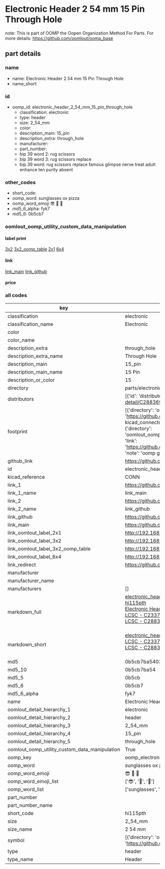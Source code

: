 # Electronic Header 2 54 mm 15 Pin Through Hole  

note: This is part of OOMP the Oopen Organization Method For Parts. For more details: https://github.com/oomlout/oomp_base

##  part details
  







### name
* name: Electronic Header 2 54 mm 15 Pin Through Hole
* name_short: 
### id
* oomp_id: electronic_header_2_54_mm_15_pin_through_hole
  * classification: electronic
  * type: header
  * size: 2_54_mm
  * color: 
  * description_main: 15_pin
  * description_extra: through_hole
  * manufacturer: 
  * part_number: 
  * bip 39 word 2: rug scissors
  * bip 39 word 3: rug scissors replace
  * bip 39 word: rug scissors replace famous glimpse nerve treat adult enhance ten purity absent

### other_codes
* short_code: 
* oomp_word: sunglasses ox pizza
* oomp_word_emoji :sunglasses: :ox: :pizza:
* md5_6_alpha: fyk7
* md5_6: 0b5cb7






### oomlout_oomp_utility_custom_data_manipulation
#### label print
[3x2](http://192.168.1.245:1112/?label=oomp%20fyk7)
[3x2_oomp_table](http://192.168.1.108:1112/?label=oomp%20fyk7)
[2x1](http://192.168.1.242:1112/?label=oomp%20fyk7)
[6x4](http://192.168.1.55:1112/?label=oomp%20fyk7)    

#### link

[link_main](https://github.com/oomlout/oomlout_oomp_version_1_messy/tree/main/parts/electronic_header_2_54_mm_15_pin_through_hole) [link_github](https://github.com/oomlout/oomlout_oomp_version_1_messy/tree/main/parts/electronic_header_2_54_mm_15_pin_through_hole)                             

#### price







### all codes 
| key | value |  
| --- | --- |  
| classification | electronic |  
| classification_name | Electronic |  
| color |  |  
| color_name |  |  
| description_extra | through_hole |  
| description_extra_name | Through Hole |  
| description_main | 15_pin |  
| description_main_name | 15 Pin |  
| description_or_color | 15 |  
| directory | parts/electronic_header_2_54_mm_15_pin_through_hole |  
| distributors | [{'id': 'distributor_lcsc', 'link': 'https://lcsc.com/product-detail/C2337.html', 'name': 'LCSC', 'part_number': 'C2337'}, {'id': 'distributor_lcsc', 'link': 'https://lcsc.com/product-detail/C2883695.html', 'name': 'LCSC', 'part_number': 'C2883695'}] |  
| footprint | [{'directory': 'oomlout_oomp_footprint_bot/footprints/kicad_connector_pinheader_2_54mm_pinheader_1x15_p2_54mm_vertical//working/working.kicad_mod', 'index': 0, 'link': 'https://github.com/oomlout/oomlout_oomp_footprint_bot/tree/main/foootprntss/kicad_connector_pinheader_2_54mm_pinheader_1x15_p2_54mm_vertical', 'note': 'source footprint kicad_connector_pinheader_2_54mm_pinheader_1x15_p2_54mm_vertical', 'oomp_key': 'oomp_kicad_connector_pinheader_2_54mm_pinheader_1x15_p2_54mm_vertical'}, {'directory': 'oomlout_oomp_footprint_bot/footprints/oomlout_oomlout_oomp_part_footprints_hi115pth_electronic_header_2_54_mm_15_pin_through_hole//working/working.kicad_mod', 'index': 1, 'link': 'https://github.com/oomlout/oomlout_oomp_footprint_bot/tree/main/foootprntss/oomlout_oomlout_oomp_part_footprints_hi115pth_electronic_header_2_54_mm_15_pin_through_hole', 'note': 'oomp generated footprint', 'oomp_key': 'oomp_oomlout_oomlout_oomp_part_footprints_hi115pth_electronic_header_2_54_mm_15_pin_through_hole'}] |  
| github_link | https://github.com/oomlout/oomlout_oomp_part_src/tree/main/parts/electronic_header_2_54_mm_15_pin_through_hole |  
| id | electronic_header_2_54_mm_15_pin_through_hole |  
| kicad_reference | CONN |  
| link_1 | https://github.com/oomlout/oomlout_oomp_version_1_messy/tree/main/parts/electronic_header_2_54_mm_15_pin_through_hole |  
| link_1_name | link_main |  
| link_2 | https://github.com/oomlout/oomlout_oomp_version_1_messy/tree/main/parts/electronic_header_2_54_mm_15_pin_through_hole |  
| link_2_name | link_github |  
| link_github | https://github.com/oomlout/oomlout_oomp_version_1_messy/tree/main/parts/electronic_header_2_54_mm_15_pin_through_hole |  
| link_main | https://github.com/oomlout/oomlout_oomp_version_1_messy/tree/main/parts/electronic_header_2_54_mm_15_pin_through_hole |  
| link_oomlout_label_2x1 | http://192.168.1.242:1112/?label=oomp%20fyk7 |  
| link_oomlout_label_3x2 | http://192.168.1.245:1112/?label=oomp%20fyk7 |  
| link_oomlout_label_3x2_oomp_table | http://192.168.1.108:1112/?label=oomp%20fyk7 |  
| link_oomlout_label_6x4 | http://192.168.1.55:1112/?label=oomp%20fyk7 |  
| link_redirect | https://github.com/oomlout/oomlout_oomp_version_1_messy/tree/main/parts/electronic_header_2_54_mm_15_pin_through_hole |  
| manufacturer |  |  
| manufacturer_name |  |  
| manufacturers | [] |  
| markdown_full | [electronic_header_2_54_mm_15_pin_through_hole](none)<br>[hi115pth](none)<br>[Electronic Header 2 54 Mm 15 Pin Through Hole](none)<br>[LCSC - C2337<br>](https://lcsc.com/product-detail/C2337.html)[LCSC - C2883695<br>](https://lcsc.com/product-detail/C2883695.html)<br> |  
| markdown_short | [electronic_header_2_54_mm_15_pin_through_hole](none)<br>[LCSC - C2337<br>](https://lcsc.com/product-detail/C2337.html)[LCSC - C2883695<br>](https://lcsc.com/product-detail/C2883695.html)<br> |  
| md5 | 0b5cb7ba5403dcfa51b1952b6db045e8 |  
| md5_10 | 0b5cb7ba54 |  
| md5_5 | 0b5cb |  
| md5_6 | 0b5cb7 |  
| md5_6_alpha | fyk7 |  
| name | Electronic Header 2 54 mm 15 Pin Through Hole |  
| oomlout_detail_hierarchy_1 | electronic |  
| oomlout_detail_hierarchy_2 | header |  
| oomlout_detail_hierarchy_3 | 2_54_mm |  
| oomlout_detail_hierarchy_4 | 15_pin |  
| oomlout_detail_hierarchy_5 | through_hole |  
| oomlout_oomp_utility_custom_data_manipulation | True |  
| oomp_key | oomp_electronic_header_2_54_mm_15_pin_through_hole |  
| oomp_word | sunglasses ox pizza |  
| oomp_word_emoji | :sunglasses: :ox: :pizza: |  
| oomp_word_emoji_list | [':sunglasses:', ':ox:', ':pizza:'] |  
| oomp_word_list | ['sunglasses', 'ox', 'pizza'] |  
| part_number |  |  
| part_number_name |  |  
| short_code | hi115pth |  
| size | 2_54_mm |  
| size_name | 2 54 mm |  
| symbol | [{'directory': 'oomlout_oomp_symbol_bot/symbols/kicad_connector_conn_01x15_pin//working/working.kicad_sym', 'index': 0, 'link': 'https://github.com/oomlout/oomlout_oomp_symbol_bot/tree/main/symbols/kicad_connector_conn_01x15_pin', 'oomp_key': 'oomp_kicad_connector_conn_01x15_pin'}] |  
| type | header |  
| type_name | Header |  
